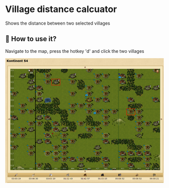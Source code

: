 # Village distance calcuator

Shows the distance between two selected villages

## 🚀 How to use it?
Navigate to the map, press the hotkey 'd' and click the two villages

![image info](./screenshot.png)